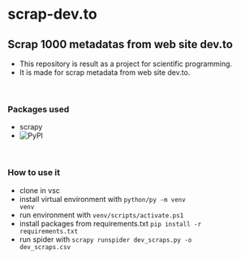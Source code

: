 # scrap-dev.to

## Scrap 1000 metadatas from web site dev.to

- This repository is result as a project for scientific programming.
- It is made for scrap metadata from web site dev.to.

<br>

### Packages used

- scrapy 
- ![PyPI](https://img.shields.io/pypi/v/Scrapy?style=for-the-badge)

<br>

### How to use it

- clone in vsc
- install virtual environment with <code>python/py -m venv venv</code>
- run environment with <code>venv/scripts/activate.ps1</code>
- install packages from requirements.txt <code>pip install -r requirements.txt</code>
- run spider with <code>scrapy runspider dev_scraps.py -o dev_scraps.csv</code>
